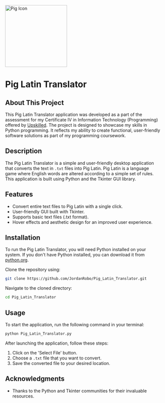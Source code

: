 
<img src="https://github.com/JordanRobo/Pig_Latin_Translator/assets/147454240/4fd82e48-4a35-4316-9ad2-3e25e1da9bf1" alt="Pig Icon" width="200px">

# Pig Latin Translator

## About This Project
This Pig Latin Translator application was developed as a part of the assessment for my Certificate IV in Information Technology (Programming) offered by [Upskilled](https://www.upskilled.edu.au/). The project is designed to showcase my skills in Python programming. It reflects my ability to create functional, user-friendly software solutions as part of my programming coursework.

## Description
The Pig Latin Translator is a simple and user-friendly desktop application that converts the text in `.txt` files into Pig Latin. Pig Latin is a language game where English words are altered according to a simple set of rules. This application is built using Python and the Tkinter GUI library.

## Features
- Convert entire text files to Pig Latin with a single click.
- User-friendly GUI built with Tkinter.
- Supports basic text files (.txt format).
- Hover effects and aesthetic design for an improved user experience.

## Installation
To run the Pig Latin Translator, you will need Python installed on your system. If you don't have Python installed, you can download it from [python.org](https://www.python.org/downloads/).

Clone the repository using:

```bash
git clone https://github.com/JordanRobo/Pig_Latin_Translator.git
```

Navigate to the cloned directory:

```bash
cd Pig_Latin_Translator
```

## Usage
To start the application, run the following command in your terminal:

```bash
python Pig_Latin_Translator.py
```

After launching the application, follow these steps:
1. Click on the 'Select File' button.
2. Choose a `.txt` file that you want to convert.
3. Save the converted file to your desired location.

## Acknowledgments
- Thanks to the Python and Tkinter communities for their invaluable resources.
